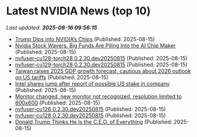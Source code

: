 # Latest NVIDIA News (top 10)
_Last updated: **2025-08-16 09:56:15**_

- [Trump Dips into NVIDIA’s Chips](https://slate.com/podcasts/what-next-tbd/2025/08/nvidia-opens-china-by-paying-trump) (Published: 2025-08-15)
- [Nvidia Stock Wavers. Big Funds Are Piling Into the AI Chip Maker](https://biztoc.com/x/39665bc19ef43b26) (Published: 2025-08-15)
- [nvfuser-cu128-torch28 0.2.30.dev20250815](https://pypi.org/project/nvfuser-cu128-torch28/0.2.30.dev20250815/) (Published: 2025-08-15)
- [nvfuser-cu129-torch28 0.2.30.dev20250815](https://pypi.org/project/nvfuser-cu129-torch28/0.2.30.dev20250815/) (Published: 2025-08-15)
- [Taiwan raises 2025 GDP growth forecast, cautious about 2026 outlook on US tariffs](https://www.channelnewsasia.com/business/taiwan-raises-2025-gdp-growth-forecast-cautious-about-2026-outlook-us-tariffs-5296386) (Published: 2025-08-15)
- [Intel shares jump after report of possible US stake in company](https://www.bbc.co.uk/news/articles/cpv01pl208lo) (Published: 2025-08-15)
- [Monitor changed, new monitor not recognized, resolution limited to 800x600](https://askubuntu.com/questions/1554542/monitor-changed-new-monitor-not-recognized-resolution-limited-to-800x600) (Published: 2025-08-15)
- [nvfuser-cu126 0.2.30.dev20250815](https://pypi.org/project/nvfuser-cu126/0.2.30.dev20250815/) (Published: 2025-08-15)
- [nvfuser-cu128 0.2.30.dev20250815](https://pypi.org/project/nvfuser-cu128/0.2.30.dev20250815/) (Published: 2025-08-15)
- [Donald Trump Thinks He Is the C.E.O. of Everything](https://biztoc.com/x/f6028f40cf9ee576) (Published: 2025-08-15)
